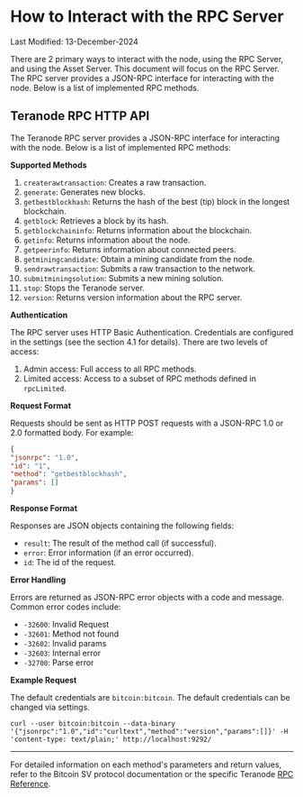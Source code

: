 # How to Interact with the RPC Server

Last Modified: 13-December-2024

There are 2 primary ways to interact with the node, using the RPC Server, and using the Asset Server. This document will focus on the RPC Server. The RPC server provides a JSON-RPC interface for interacting with the node. Below is a list of implemented RPC methods.


## Teranode RPC HTTP API



The Teranode RPC server provides a JSON-RPC interface for interacting with the node. Below is a list of implemented RPC methods:



**Supported Methods**

1. `createrawtransaction`: Creates a raw transaction.
2. `generate`: Generates new blocks.
3. `getbestblockhash`: Returns the hash of the best (tip) block in the longest blockchain.
4. `getblock`: Retrieves a block by its hash.
5. `getblockchaininfo`: Returns information about the blockchain.
6. `getinfo`: Returns information about the node.
7. `getpeerinfo`: Returns information about connected peers.
8. `getminingcandidate`: Obtain a mining candidate from the node.
9. `sendrawtransaction`: Submits a raw transaction to the network.
10. `submitminingsolution`: Submits a new mining solution.
11. `stop`: Stops the Teranode server.
12. `version`: Returns version information about the RPC server.


**Authentication**

The RPC server uses HTTP Basic Authentication. Credentials are configured in the settings (see the section 4.1 for details). There are two levels of access:

1. Admin access: Full access to all RPC methods.
2. Limited access: Access to a subset of RPC methods defined in `rpcLimited`.



**Request Format**

Requests should be sent as HTTP POST requests with a JSON-RPC 1.0 or 2.0 formatted body. For example:

```json
{
"jsonrpc": "1.0",
"id": "1",
"method": "getbestblockhash",
"params": []
}
```



**Response Format**

Responses are JSON objects containing the following fields:

- `result`: The result of the method call (if successful).
- `error`: Error information (if an error occurred).
- `id`: The id of the request.



**Error Handling**

Errors are returned as JSON-RPC error objects with a code and message. Common error codes include:

- `-32600`: Invalid Request
- `-32601`: Method not found
- `-32602`: Invalid params
- `-32603`: Internal error
- `-32700`: Parse error


**Example Request**

The default credentials are `bitcoin:bitcoin`. The default credentials can be changed via settings.

`curl --user bitcoin:bitcoin --data-binary '{"jsonrpc":"1.0","id":"curltext","method":"version","params":[]}' -H 'content-type: text/plain;' http://localhost:9292/`


------

For detailed information on each method's parameters and return values, refer to the Bitcoin SV protocol documentation or the specific Teranode [RPC Reference](../../references/services/rpc_reference.md).

